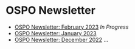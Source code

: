 # OSPO Newsletter

* [OSPO Newsletter: February 2023](XXX) *In Progress*
* [OSPO Newsletter: January 2023](XXX) 
* [OSPO Newsletter: December 2022](XXX) 
...
